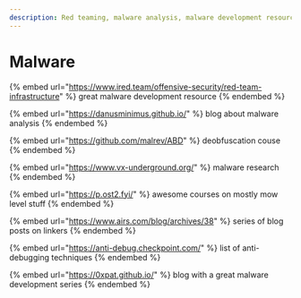 ```yaml
---
description: Red teaming, malware analysis, malware development resources
---
```


# Malware

{% embed url="https://www.ired.team/offensive-security/red-team-infrastructure" %}
great malware development resource
{% endembed %}

{% embed url="https://danusminimus.github.io/" %}
blog about malware analysis
{% endembed %}

{% embed url="https://github.com/malrev/ABD" %}
deobfuscation couse
{% endembed %}

{% embed url="https://www.vx-underground.org/" %}
malware research
{% endembed %}

{% embed url="https://p.ost2.fyi/" %}
awesome courses on mostly mow level stuff
{% endembed %}

{% embed url="https://www.airs.com/blog/archives/38" %}
series of blog posts on linkers
{% endembed %}

{% embed url="https://anti-debug.checkpoint.com/" %}
list of anti-debugging techniques
{% endembed %}

{% embed url="https://0xpat.github.io/" %}
blog with a great malware development series
{% endembed %}
